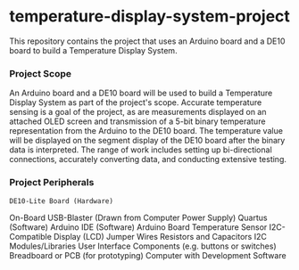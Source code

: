 # temperature-display-system-project
This repository contains the project that uses an Arduino board and a DE10 board to build a Temperature Display System.

### Project Scope
An Arduino board and a DE10 board will be used to build a Temperature Display System as part of the project's scope. Accurate temperature sensing is a goal of the project, as are measurements displayed on an attached OLED screen and transmission of a 5-bit binary temperature representation from the Arduino to the DE10 board. The temperature value will be displayed on the segment display of the DE10 board after the binary data is interpreted. The range of work includes setting up bi-directional connections, accurately converting data, and conducting extensive testing.

### Project Peripherals
	DE10-Lite Board (Hardware)
  On-Board USB-Blaster (Drawn from Computer Power Supply)
  Quartus (Software)
  Arduino IDE (Software)
	Arduino Board
	Temperature Sensor
	I2C-Compatible Display (LCD)
	Jumper Wires
	Resistors and Capacitors
	I2C Modules/Libraries
	User Interface Components (e.g. buttons or switches)
	Breadboard or PCB (for prototyping)
	Computer with Development Software

